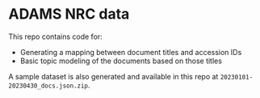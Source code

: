 # ADAMS NRC data

This repo contains code for:
* Generating a mapping between document titles and accession IDs
* Basic topic modeling of the documents based on those titles

A sample dataset is also generated and available in this repo at `20230101-20230430_docs.json.zip`.
